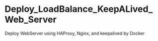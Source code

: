 # Deploy_LoadBalance_KeepALived_Web_Server
Deploy WebServer using HAProxy, Nginx, and keepalived by Docker
